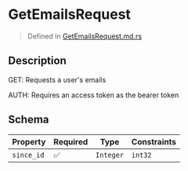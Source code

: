 # GetEmailsRequest
> Defined in [GetEmailsRequest.md.rs](../../../routes/native/get_emails/interface/src/interface/routes/native/get_emails)

## Description
GET: Requests a user's emails

AUTH: Requires an access token as the bearer token

## Schema

| Property | Required | Type | Constraints |
| --- | --- | --- | --- |
| `since_id` | ✅ | `Integer` | `int32` | 


